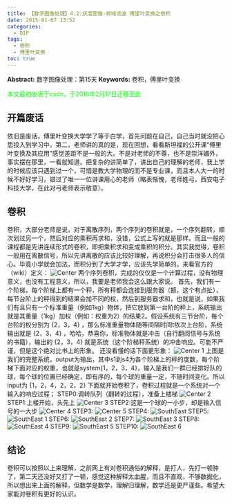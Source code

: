 ```yaml
---
title: 【数字图像处理】4.2:灰度图像-频域滤波 傅里叶变换之卷积
date: 2015-01-07 13:52
categories:
  - DIP
tags:
  - 卷积
  - 傅里叶变换
toc: true
---
```

**Abstract:** 数字图像处理：第15天
**Keywords:** 卷积，傅里叶变换
<!--more-->
<font color="00FF00">本文最初发表于csdn，于2018年2月17日迁移至此</font>
## 开篇废话
依旧是废话，傅里叶变换大学学了等于白学，首先问题在自己，自己当时就没把心思投入到学习中，第二，老师讲的真的是，现在回想，看看斯坦福的公开课“傅里叶变换及其应用”感觉差距不是一般的大。不是对老师的不尊，也不是崇洋媚外，事实摆在那里，一看就知道。把复杂的讲简单了，讲出自己的理解的老师，我上学的时候应该只遇到过一个，可惜是教大学物理的而不是专业课，而且本人大一的时候不好好学习，错过了唯一一位讲课用心的老师（略表惭愧，老师姓弓，西安电子科技大学，在此对弓老师表示敬意）。
## 卷积
卷积，大部分老师是说，对于离散序列，两个序列的卷积就是，一个序列翻转，顺次划过另一个，然后对应的乘积再求和，没错，公式上写的就是那样。而且一般的课程都是先讲连续形式的卷积，即把乘积求和变成乘积的积分。其实我觉得，卷积一般用在离散信号，所以先讲离散的应该比较好理解，再说积分会打击很多人的信心。毕竟小学就会加法，而积分到了大学才学，应该先学简单的。来看官方的（wiki）定义：
![Center][]
两个序列卷积，完成的仅仅是一个计算过程，没有物理意义，也没有工程意义，所以，我要是老师我会这么跟大家说。
首先，我们有一个阶梯，每个阶梯上都有一个秤，所有秤都会连接到服务器（额，这个有点扯），每节台阶上的秤得到的结果会加不同的权，然后到服务器求和，也就是说，如果我们有且只有一个标准重量（例如1kg）物体，把它放到第一台阶的秤上，系统输出就是其重量（1kg）加权（例如：权重为2）的结果2。假设系统有三节台阶，每个台阶的权分别为 $\{2，3，4\}$ ，那么标准重量物体随等间隔时间t依次上台阶，系统输出就是 $\{2，3，4\}$ ，哈哈，恭喜你，标准物体就是冲击（自行翻阅信号与系统的书籍），输出的 $\{2，3，4\}$ 就是系统（这个阶梯秤系统）的冲击响应。可能不严谨，但是这个绝对比书上的形象。
还没看懂的话下面更形象：
![Center 1][]
上图是我们的完整系统，output为输出，其中s1到s4为各个阶梯上的秤的度数，每个阶梯下面对应的权重，也就是system\{1，2，3，4\}，输入是我们一群已经排好队的球，每个球的位置已经确定，即有序的，每个球的重量一定，不随时间变化。所以input为 $\{1，2，4，2，2，2\}$ 下面就开始卷积了，卷积过程就是一个系统对一个输入的响应过程；
STEP0:调转队列（翻转的过程），准备上楼梯
![Center 2][]
STEP1:上楼开始，头先上
![Center 3][]
STEP2:这是一个球的一小步，却是输入信号的一大步
![Center 4][]
STEP3:
![Center 5][]
STEP4:
![SouthEast][]
STEP5:
![SouthEast 1][]
STEP6:
![SouthEast 2][]
STEP7:
![SouthEast 3][]
STEP8:
![SouthEast 4][]
STEP9:
![SouthEast 5][]
STEP10:
![SouthEast 6][]
## 结论
卷积可以按照以上来理解，之前网上有对卷积通俗的解释，是打人，先打一顿肿了，第二天还没好又打了一顿，感觉这种解释太血腥，而且不直观，不够数据化，所以想出来上面的解释，但数学是数学，理解归理解，数学还是更严谨些。希望大家能对卷积有更好的认识。


[Center]: https://tony4ai-1251394096.cos.ap-hongkong.myqcloud.com/blog_images/DIP-4-2-灰度图像-频域滤波-傅里叶变换之卷积/20150107135516150.png
[Center 1]: https://tony4ai-1251394096.cos.ap-hongkong.myqcloud.com/blog_images/DIP-4-2-灰度图像-频域滤波-傅里叶变换之卷积/20150107121954906.png
[Center 2]: https://tony4ai-1251394096.cos.ap-hongkong.myqcloud.com/blog_images/DIP-4-2-灰度图像-频域滤波-傅里叶变换之卷积/20150107123112006.png
[Center 3]: https://tony4ai-1251394096.cos.ap-hongkong.myqcloud.com/blog_images/DIP-4-2-灰度图像-频域滤波-傅里叶变换之卷积/20150107123541153.png
[Center 4]: https://tony4ai-1251394096.cos.ap-hongkong.myqcloud.com/blog_images/DIP-4-2-灰度图像-频域滤波-傅里叶变换之卷积/20150107123638078.png
[Center 5]: https://tony4ai-1251394096.cos.ap-hongkong.myqcloud.com/blog_images/DIP-4-2-灰度图像-频域滤波-傅里叶变换之卷积/20150107123725252.png
[SouthEast]: https://tony4ai-1251394096.cos.ap-hongkong.myqcloud.com/blog_images/DIP-4-2-灰度图像-频域滤波-傅里叶变换之卷积/20150107123750181.png
[SouthEast 1]: https://tony4ai-1251394096.cos.ap-hongkong.myqcloud.com/blog_images/DIP-4-2-灰度图像-频域滤波-傅里叶变换之卷积/20150107123755859.png
[SouthEast 2]: https://tony4ai-1251394096.cos.ap-hongkong.myqcloud.com/blog_images/DIP-4-2-灰度图像-频域滤波-傅里叶变换之卷积/20150107123821562.png
[SouthEast 3]: https://tony4ai-1251394096.cos.ap-hongkong.myqcloud.com/blog_images/DIP-4-2-灰度图像-频域滤波-傅里叶变换之卷积/20150107123855234.png
[SouthEast 4]: https://tony4ai-1251394096.cos.ap-hongkong.myqcloud.com/blog_images/DIP-4-2-灰度图像-频域滤波-傅里叶变换之卷积/20150107123919343.png
[SouthEast 5]: https://tony4ai-1251394096.cos.ap-hongkong.myqcloud.com/blog_images/DIP-4-2-灰度图像-频域滤波-傅里叶变换之卷积/20150107124052202.png
[SouthEast 6]: https://tony4ai-1251394096.cos.ap-hongkong.myqcloud.com/blog_images/DIP-4-2-灰度图像-频域滤波-傅里叶变换之卷积/20150107124053515.png
